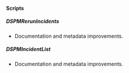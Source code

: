 
#### Scripts

##### DSPMRerunIncidents

- Documentation and metadata improvements.
##### DSPMIncidentList

- Documentation and metadata improvements.
